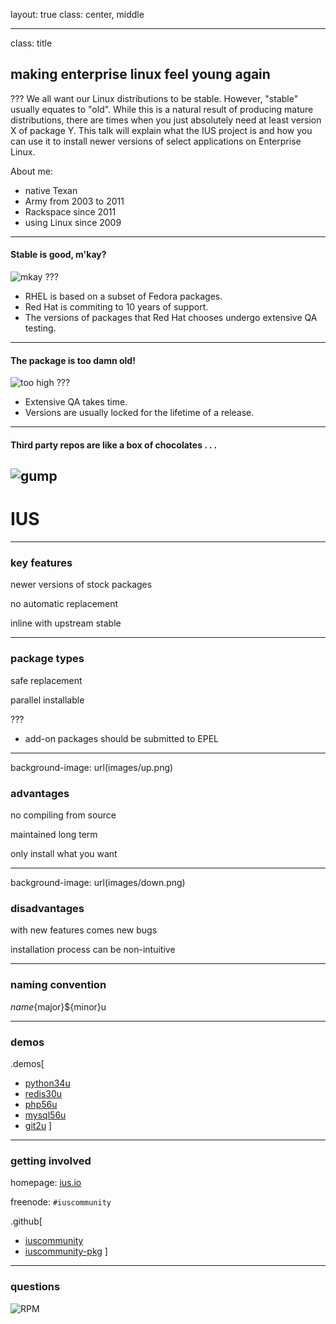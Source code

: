layout: true
class: center, middle

---
class: title

## making enterprise linux feel young again

???
We all want our Linux distributions to be stable.  However, "stable" usually equates to "old".  While this is a natural result of producing mature distributions, there are times when you just absolutely need at least version X of package Y.  This talk will explain what the IUS project is and how you can use it to install newer versions of select applications on Enterprise Linux.

About me:
- native Texan
- Army from 2003 to 2011
- Rackspace since 2011
- using Linux since 2009
---

#### Stable is good, m'kay?

![mkay](images/mkay.png)
???
- RHEL is based on a subset of Fedora packages.
- Red Hat is commiting to 10 years of support.
- The versions of packages that Red Hat chooses undergo extensive QA testing.
---

#### The package is too damn old!

![too high](images/too-high.jpg)
???
- Extensive QA takes time.
- Versions are usually locked for the lifetime of a release.
---

#### Third party repos are like a box of chocolates . . .

![gump](images/gump.png)
---

# IUS

---

### key features

newer versions of stock packages

no automatic replacement

inline with upstream stable

---

### package types

safe replacement

parallel installable

???
- add-on packages should be submitted to EPEL
---
background-image: url(images/up.png)

### advantages

no compiling from source

maintained long term

only install what you want

---
background-image: url(images/down.png)

### disadvantages

with new features comes new bugs

installation process can be non-intuitive

---

### naming convention

${name}${major}${minor}u

---

### demos

.demos[
- [python34u](https://asciinema.org/a/24505)
- [redis30u](https://asciinema.org/a/24585)
- [php56u](https://asciinema.org/a/24503)
- [mysql56u](https://asciinema.org/a/24507)
- [git2u](https://asciinema.org/a/24559)
]

---

### getting involved

homepage: [ius.io](https://ius.io)

freenode: `#iuscommunity`

.github[
- [iuscommunity](https://github.com/iuscommunity)
- [iuscommunity-pkg](https://github.com/iuscommunity-pkg)
]

---

### questions

![RPM](images/rpm.png)
<!--
<img src='images/redhat.svg' alt='Red Hat' height='50'>
<img src='images/centos.svg' alt='CentOS' height='50'>
<img src='images/rpm.svg' alt='RPM' height='50'>
![Red Hat](images/redhat.svg)
![CentOS](images/centos.svg)
-->
